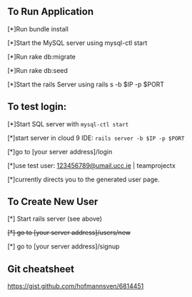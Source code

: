 ## To Run Application
[*]Run bundle install

[*]Start the MySQL server using mysql-ctl start

[*]Run rake db:migrate

[*]Run rake db:seed 

[*]Start the rails Server using rails s -b $IP -p $PORT


## To test login:

[*]Start SQL server with `mysql-ctl start`

[*]start server in cloud 9 IDE: `rails server -b $IP -p $PORT`

[*]go to [your server address]/login

[*]use test user: 123456789@umail.ucc.ie | teamprojectx 

[*]currently directs you to the generated user page.

## To Create New User

[*] Start rails server (see above)

~~[*] go to [your server address]/users/new~~

[*] go to [your server address]/signup

## Git cheatsheet

https://gist.github.com/hofmannsven/6814451
